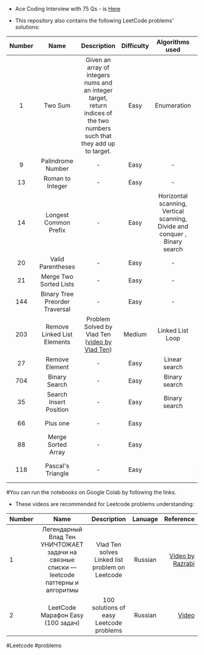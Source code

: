 * Ace Coding Interview with 75 Qs - is [Here](https://github.com/BISH0808/Leetcode_problems/tree/main/Leetcode75)

* This repository also contains the following LeetCode problems' solutions:

| Number        | Name                             | Description        |  Difficulty        |  Algorithms used        |  Online Notebook |  Tags | Leetcode adress|
|:-----------:|:--------------------------------:|:------------------:|:------------------:|:-----------------------:|:-----------------:|:---------------:|:---------------:|
|  1            |      Two Sum                     |  Given an array of integers nums and an integer target, return indices of the two numbers such that they add up to target.       |  Easy     | Enumeration          | [My Notebook](https://colab.research.google.com/github/BISH0808/Leetcode_problems/blob/main/Problem_1_Two_Sum.ipynb) |   | |
|  9            |      Palindrome Number           |  -        |  Easy                       | -          |[My Notebook](https://colab.research.google.com/github/BISH0808/Leetcode_problems/blob/main/Problem_9_Palindrome_Number.ipynb) | |  |  |
|  13            |      Roman to Integer  |  -             |  Easy           | -         |[My Notebook](https://colab.research.google.com/github/BISH0808/Leetcode_problems/blob/main/Problem_13_Roman_to_Integer.ipynb) |   | 
|  14            |      Longest Common Prefix    |  -                 |  Easy     | Horizontal scanning, Vertical scanning, Divide and conquer , Binary search         |[My Notebook](https://colab.research.google.com/github/BISH0808/Leetcode_problems/blob/main/Problem_14_Longest_Common_Prefix.ipynb) |   |  |
|  20            |      Valid Parentheses        |  -               |  Easy             | -        |[My Notebook](https://colab.research.google.com/github/BISH0808/Leetcode_problems/blob/main/Problem_14_Longest_Common_Prefix.ipynb) |   |  |
|  21            |      Merge Two Sorted Lists        |  -              |  Easy              | -         |[My Notebook](https://colab.research.google.com/github/BISH0808/Leetcode_problems/blob/main/Problem_21_Merge_Two_Sorted_Lists.ipynb) |  |  |
|  144            |       Binary Tree Preorder Traversal        |  -            |  Easy                | -         |[My Notebook](https://colab.research.google.com/github/BISH0808/Leetcode_problems/blob/main/Problem_144_Binary_Tree_Preorder_Traversal.ipynb) |  | |
|  203            |       Remove Linked List Elements        |  Problem Solved by Vlad Ten ([video by Vlad Ten](https://www.youtube.com/watch?v=b6-_GVGrgzw&list=PLdrkFH5HIVuA8Qx2zReirF-4YTTrMP5KW&index=4&t=442s))            |  Medium      | Linked List Loop       |[My Notebook](https://colab.research.google.com/drive/1PZf8LeNWTMRmiN-jUQ9yvi0nO_tT5-AC) |  | |
|  27            |       Remove Element        |  -            |  Easy                | Linear search        |[My Notebook](https://colab.research.google.com/drive/1FZIGqbGc9vQxLhaQP4M78l1LMbd80fBL#scrollTo=Wi6D0zZePzD-) |    |  |
|  704            |       Binary Search        |  -            |  Easy                | Binary search        |[My Notebook](https://colab.research.google.com/drive/1V7QKybL0dHWWTtZcGLoxOujNwg8fXzHB) |  | |
|  35       |     Search Insert Position         |  -            |  Easy                | Binary search        |[My Notebook](https://colab.research.google.com/drive/1r0_CsKr14R_vBNpmnuTvt7Qv7L2WR5sA)| #Array | |
|  66       |     Plus one         |  -            |  Easy                |         |[My Notebook](https://colab.research.google.com/drive/1r8jvahjO-ZjoY3AUKA_r76-Wzo0aUfIS#scrollTo=swIy5qLWTX2A)| #Array | [Plus one](https://leetcode.com/problems/plus-one/)
|  88       |     Merge Sorted Array         |  -            |  Easy                |         |[My Notebook](https://colab.research.google.com/drive/11o45uEv866Jx6xnjbdZZNwJ5lmCd_ILS#scrollTo=fia9w0eITZKc)| #Array | [Merge Sorted Array](https://leetcode.com/problems/merge-sorted-array/)
|  118       |     Pascal's Triangle      |  -            |  Easy                |         |[My Notebook]| #Array | [Merge Sorted Array](https://leetcode.com/problems/pascals-triangle/description/)

#You can run the notebooks on Google Colab by following the links.


* These videos are recommended for Leetcode problems understanding:


| Number        | Name                             | Description                                                   |  Lanuage         |  Reference       | 
| ------------- |:--------------------------------:|:-------------------------------------------------------------:|:----------------:|-----------------:|
|  1            |      Легендарный Влад Тен УНИЧТОЖАЕТ задачи на связные списки — leetcode паттерны и алгоритмы           |  Vlad Ten solves Linked list  problem on Leetcode           | Russian          | [Video by Razrabi ](https://www.youtube.com/watch?v=b6-_GVGrgzw&list=PLdrkFH5HIVuA8Qx2zReirF-4YTTrMP5KW&index=2)
|  2            |      LeetCode Марафон Easy (100 задач)      |  100 solutions of easy Leetcode problems           | Russian          | [Video ](https://www.youtube.com/watch?v=Pp84Sv041xA&list=PLdrkFH5HIVuA8Qx2zReirF-4YTTrMP5KW&index=3&t=12s)


 #Leetcode #problems

